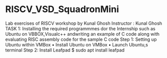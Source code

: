 # RISCV_VSD_SquadronMini
Lab exercises of RISCV workshop by Kunal Ghosh
Instructor : Kunal Ghosh
TASK 1: Installing the required programmmes dor the Internship such as Ubuntu on VBBOX,Visualc++ andwriting an example of C code along with evaluating RISC assembly code for the sample C code
Step 1: Setting up Ubuntu within VMBox
•	Install Ubuntu on VMBox
•	Launch Ubuntu,s terminal
Step 2: Install Leafpad
$    sudo apt install leafpad <br/>
